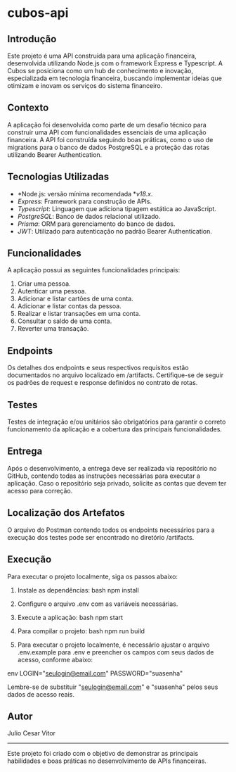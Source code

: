 # cubos-api

## Introdução

Este projeto é uma API construída para uma aplicação financeira, desenvolvida utilizando Node.js com o framework Express e Typescript. A Cubos se posiciona como um hub de conhecimento e inovação, especializada em tecnologia financeira, buscando implementar ideias que otimizam e inovam os serviços do sistema financeiro.

## Contexto

A aplicação foi desenvolvida como parte de um desafio técnico para construir uma API com funcionalidades essenciais de uma aplicação financeira. A API foi construída seguindo boas práticas, como o uso de migrations para o banco de dados PostgreSQL e a proteção das rotas utilizando Bearer Authentication.

## Tecnologias Utilizadas
- *Node.js: versão mínima recomendada **v18.x*.
- *Express*: Framework para construção de APIs.
- *Typescript*: Linguagem que adiciona tipagem estática ao JavaScript.
- *PostgreSQL*: Banco de dados relacional utilizado.
- *Prisma*: ORM para gerenciamento do banco de dados.
- *JWT*: Utilizado para autenticação no padrão Bearer Authentication.

## Funcionalidades

A aplicação possui as seguintes funcionalidades principais:

1. Criar uma pessoa.
2. Autenticar uma pessoa.
3. Adicionar e listar cartões de uma conta.
4. Adicionar e listar contas da pessoa.
5. Realizar e listar transações em uma conta.
6. Consultar o saldo de uma conta.
7. Reverter uma transação.

## Endpoints

Os detalhes dos endpoints e seus respectivos requisitos estão documentados no arquivo localizado em /artifacts. Certifique-se de seguir os padrões de request e response definidos no contrato de rotas.

## Testes

Testes de integração e/ou unitários são obrigatórios para garantir o correto funcionamento da aplicação e a cobertura das principais funcionalidades.

## Entrega

Após o desenvolvimento, a entrega deve ser realizada via repositório no GitHub, contendo todas as instruções necessárias para executar a aplicação. Caso o repositório seja privado, solicite as contas que devem ter acesso para correção.

## Localização dos Artefatos

O arquivo do Postman contendo todos os endpoints necessários para a execução dos testes pode ser encontrado no diretório /artifacts.

## Execução

Para executar o projeto localmente, siga os passos abaixo:

1. Instale as dependências:
   bash
   npm install
   

2. Configure o arquivo .env com as variáveis necessárias.

3. Execute a aplicação:
   bash
   npm start
   

4. Para compilar o projeto:
   bash
   npm run build
   
5. Para executar o projeto localmente, é necessário ajustar o arquivo .env.example para .env e preencher os campos com seus dados de acesso, conforme abaixo:

env
LOGIN="seulogin@email.com"
PASSWORD="suasenha"


Lembre-se de substituir "seulogin@email.com" e "suasenha" pelos seus dados de acesso reais.

## Autor

Julio Cesar Vitor  

---

Este projeto foi criado com o objetivo de demonstrar as principais habilidades e boas práticas no desenvolvimento de APIs financeiras.